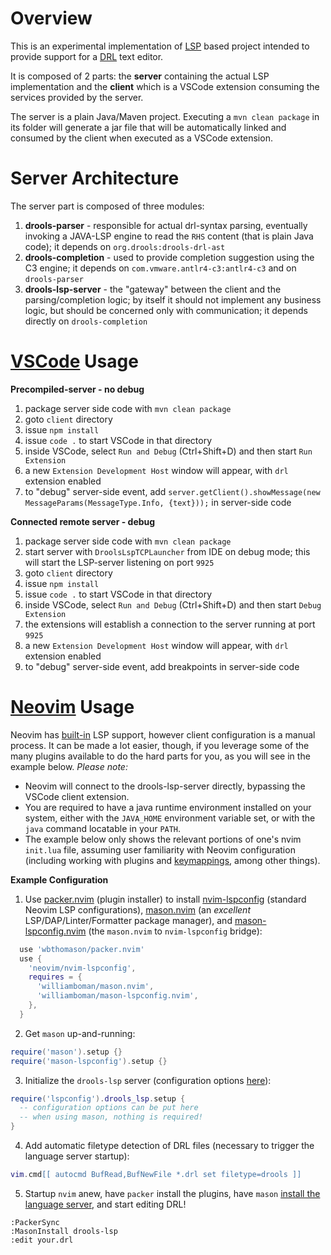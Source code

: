 Overview
===
This is an experimental implementation of [LSP](https://microsoft.github.io/language-server-protocol/) based project intended to provide support for a [DRL](https://docs.jboss.org/drools/release/latest/drools-docs/html_single/#drl-rules-con_drl-rules) text editor.

It is composed of 2 parts: the **server** containing the actual LSP implementation and the **client** which is a VSCode extension consuming the services provided by the server.

The server is a plain Java/Maven project. Executing a `mvn clean package` in its folder will generate a jar file that will be automatically linked and consumed by the client when executed as a VSCode extension.

Server Architecture
===

The server part is composed of three modules:
1. **drools-parser** - responsible for actual drl-syntax parsing, eventually invoking a JAVA-LSP engine to read the `RHS` content (that is plain Java code); it depends on `org.drools:drools-drl-ast`
2. **drools-completion** - used to provide completion suggestion using the C3 engine; it depends on `com.vmware.antlr4-c3:antlr4-c3` and on `drools-parser`
3. **drools-lsp-server** - the "gateway" between the client and the parsing/completion logic; by itself it should not implement any business logic, but should be concerned only with communication; it depends directly on `drools-completion`

[VSCode](https://code.visualstudio.com/) Usage
===

**Precompiled-server - no debug**
1. package server side code with `mvn clean package`
2. goto `client` directory
3. issue `npm install`
4. issue `code .` to start VSCode in that directory
5. inside VSCode, select `Run and Debug` (Ctrl+Shift+D) and then start `Run Extension`
6. a new `Extension Development Host` window will appear, with `drl` extension enabled
7. to "debug" server-side event, add `server.getClient().showMessage(new MessageParams(MessageType.Info, {text}));` in server-side code

**Connected remote server - debug**
1. package server side code with `mvn clean package`
2. start server with `DroolsLspTCPLauncher` from IDE on debug mode; this will start the LSP-server listening on port `9925`
3. goto `client` directory
4. issue `npm install`
5. issue `code .` to start VSCode in that directory
6. inside VSCode, select `Run and Debug` (Ctrl+Shift+D) and then start `Debug Extension`
7. the extensions will establish a connection to the server running at port `9925`
8. a new `Extension Development Host` window will appear, with `drl` extension enabled
9. to "debug" server-side event, add breakpoints in server-side code

[Neovim](https://neovim.io/) Usage
===
Neovim has [built-in](https://neovim.io/doc/user/lsp.html) LSP support, however client configuration is a manual process. It can be made a lot easier, though, if you leverage some of the many plugins available to do the hard parts for you, as you will see in the example below. _Please note:_
- Neovim will connect to the drools-lsp-server directly, bypassing the VSCode client extension.
- You are required to have a java runtime environment installed on your system, either with the `JAVA_HOME` environment variable set, or with the `java` command locatable in your `PATH`.
- The example below only shows the relevant portions of one's nvim `init.lua` file, assuming user familiarity with Neovim configuration (including working with plugins and [keymappings](https://github.com/neovim/nvim-lspconfig#Suggested-configuration), among other things).

**Example Configuration**
1. Use [packer.nvim](https://github.com/wbthomason/packer.nvim) (plugin installer) to install [nvim-lspconfig](http://github.com/neovim/nvim-lspconfig) (standard Neovim LSP configurations), [mason.nvim](https://github.com/williamboman/mason.nvim) (an _excellent_ LSP/DAP/Linter/Formatter package manager), and [mason-lspconfig.nvim](https://github.com/williamboman/mason-lspconfig.nvim) (the `mason.nvim` to `nvim-lspconfig` bridge):
```lua
  use 'wbthomason/packer.nvim'
  use {
    'neovim/nvim-lspconfig',
    requires = {
      'williamboman/mason.nvim',
      'williamboman/mason-lspconfig.nvim',
    },
  }
```
2. Get `mason` up-and-running:
```lua
require('mason').setup {}
require('mason-lspconfig').setup {}
```
3. Initialize the `drools-lsp` server (configuration options [here](https://github.com/neovim/nvim-lspconfig/blob/master/doc/server_configurations.md#drools_lsp)):
```lua
require('lspconfig').drools_lsp.setup {
  -- configuration options can be put here
  -- when using mason, nothing is required!
}
```
4. Add automatic filetype detection of DRL files (necessary to trigger the language server startup):
```lua
vim.cmd[[ autocmd BufRead,BufNewFile *.drl set filetype=drools ]]
```
5. Startup `nvim` anew, have `packer` install the plugins, have `mason` [install the language server](https://github.com/williamboman/mason.nvim/blob/main/PACKAGES.md#drools-lsp), and start editing DRL!
```vim
:PackerSync
:MasonInstall drools-lsp
:edit your.drl
```
